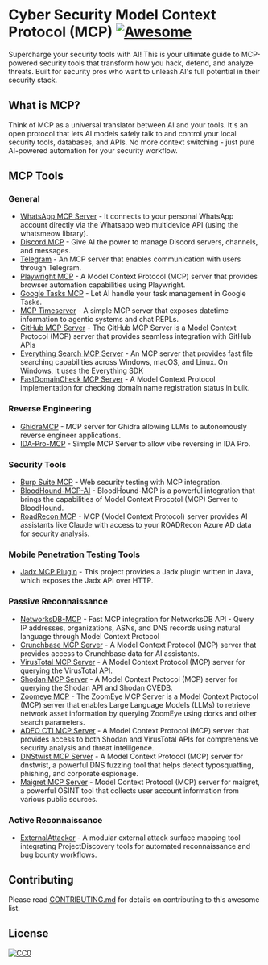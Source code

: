# Cyber Security Model Context Protocol (MCP) [![Awesome](https://awesome.re/badge.svg)](https://awesome.re)
Supercharge your security tools with AI! This is your ultimate guide to MCP-powered security tools that transform how you hack, defend, and analyze threats. Built for security pros who want to unleash AI's full potential in their security stack.

## What is MCP?
Think of MCP as a universal translator between AI and your tools. It's an open protocol that lets AI models safely talk to and control your local security tools, databases, and APIs. No more context switching - just pure AI-powered automation for your security workflow.

## MCP Tools

### General
- [WhatsApp MCP Server](https://github.com/lharries/whatsapp-mcp) - It connects to your personal WhatsApp account directly via the Whatsapp web multidevice API (using the whatsmeow library).
- [Discord MCP](https://github.com/BurtTheCoder/mcp-discord) - Give AI the power to manage Discord servers, channels, and messages.
- [Telegram](https://github.com/qpd-v/mcp-communicator-telegram) - An MCP server that enables communication with users through Telegram. 
- [Playwright MCP](https://github.com/microsoft/playwright-mcp) - A Model Context Protocol (MCP) server that provides browser automation capabilities using Playwright.
- [Google Tasks MCP](https://github.com/BurtTheCoder/gtasks-mcp) - Let AI handle your task management in Google Tasks.
- [MCP Timeserver](https://github.com/SecretiveShell/MCP-timeserver) - A simple MCP server that exposes datetime information to agentic systems and chat REPLs.
- [GitHub MCP Server](https://github.com/github/github-mcp-server) - The GitHub MCP Server is a Model Context Protocol (MCP) server that provides seamless integration with GitHub APIs
- [Everything Search MCP Server](https://github.com/mamertofabian/mcp-everything-search) - An MCP server that provides fast file searching capabilities across Windows, macOS, and Linux. On Windows, it uses the Everything SDK
- [FastDomainCheck MCP Server](https://github.com/bingal/FastDomainCheck-MCP-Server) - A Model Context Protocol implementation for checking domain name registration status in bulk.

### Reverse Engineering
- [GhidraMCP](https://github.com/LaurieWired/GhidraMCP) - MCP server for Ghidra allowing LLMs to autonomously reverse engineer applications.
- [IDA-Pro-MCP](https://github.com/mrexodia/ida-pro-mcp) - Simple MCP Server to allow vibe reversing in IDA Pro.

### Security Tools
- [Burp Suite MCP](https://github.com/PortSwigger/mcp-server) - Web security testing with MCP integration.
- [BloodHound-MCP-AI](https://github.com/MorDavid/BloodHound-MCP-AI) - BloodHound-MCP is a powerful integration that brings the capabilities of Model Context Procotol (MCP) Server to BloodHound.
- [RoadRecon MCP](https://github.com/atomicchonk/roadrecon_mcp_server) - MCP (Model Context Protocol) server provides AI assistants like Claude with access to your ROADRecon Azure AD data for security analysis.

### Mobile Penetration Testing Tools
- [Jadx MCP Plugin](https://github.com/mobilehackinglab/jadx-mcp-plugin) - This project provides a Jadx plugin written in Java, which exposes the Jadx API over HTTP.

### Passive Reconnaissance
- [NetworksDB-MCP](https://github.com/MorDavid/NetworksDB-MCP) - Fast MCP integration for NetworksDB API - Query IP addresses, organizations, ASNs, and DNS records using natural language through Model Context Protocol
- [Crunchbase MCP Server](https://github.com/Cyreslab-AI/crunchbase-mcp-server) - A Model Context Protocol (MCP) server that provides access to Crunchbase data for AI assistants.
- [VirusTotal MCP Server](https://github.com/BurtTheCoder/mcp-virustotal) - A Model Context Protocol (MCP) server for querying the VirusTotal API. 
- [Shodan MCP Server](https://github.com/BurtTheCoder/mcp-shodan) - A Model Context Protocol (MCP) server for querying the Shodan API and Shodan CVEDB.
- [Zoomeye MCP](https://github.com/zoomeye-ai/mcp_zoomeye) - ​The ZoomEye MCP Server is a Model Context Protocol (MCP) server that enables Large Language Models (LLMs) to retrieve network asset information by querying ZoomEye using dorks and other search parameters. 
- [ADEO CTI MCP Server](https://github.com/ADEOSec/mcp-shodan) - A Model Context Protocol (MCP) server that provides access to both Shodan and VirusTotal APIs for comprehensive security analysis and threat intelligence.
- [DNStwist MCP Server](https://github.com/BurtTheCoder/mcp-dnstwist) - A Model Context Protocol (MCP) server for dnstwist, a powerful DNS fuzzing tool that helps detect typosquatting, phishing, and corporate espionage.
- [Maigret MCP Server](https://github.com/BurtTheCoder/mcp-maigret) -  Model Context Protocol (MCP) server for maigret, a powerful OSINT tool that collects user account information from various public sources.

### Active Reconnaissance
- [ExternalAttacker](https://github.com/MorDavid/ExternalAttacker-MCP) - A modular external attack surface mapping tool integrating ProjectDiscovery tools for automated reconnaissance and bug bounty workflows.

## Contributing
Please read [CONTRIBUTING.md](CONTRIBUTING.md) for details on contributing to this awesome list.

## License

[![CC0](https://mirrors.creativecommons.org/presskit/buttons/88x31/svg/cc-zero.svg)](https://creativecommons.org/publicdomain/zero/1.0) 
